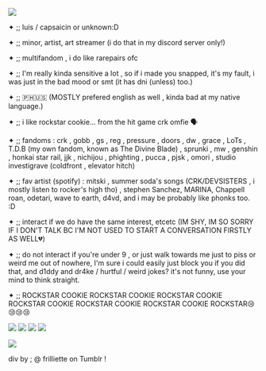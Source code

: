 ![](https://64.media.tumblr.com/5a09bda5dbc00220f7513ed1d6e60bb2/7ede6740bdee8203-8b/s2048x3072/926a67132cf6b98343e1388d4542e5277c6506e9.pnj)

✦ ;; luis / capsaicin or unknown:D

✦ ;; minor, artist, art streamer (i do that in my discord server only!)

✦ ;; multifandom , i do like rarepairs ofc 

✦ ;; I'm really kinda sensitive a lot , so if i made you snapped, it's my fault, i was just in the bad mood or smt (it has dni (unless) too.)

✦ ;; 🇵🇭🇺🇸 (MOSTLY prefered english as well , kinda bad at my native language.)

✦ ;; i like rockstar cookie... from the hit game crk omfie 🗣️

✦ ;; fandoms : crk , gobb , gs , reg , pressure , doors , dw , grace , LoTs , T.D.B (my own fandom, known as The Divine Blade) , sprunki , mw , genshin , honkai star rail, jjk , nichijou , phighting , pucca , pjsk , omori , studio investigrave (coldfront , elevator hitch)

✦ ;; fav artist (spotify) : mitski , summer soda's songs (CRK/DEVSISTERS , i mostly listen to rocker's high tho) , stephen Sanchez, MARINA, Chappell roan, odetari, wave to earth, d4vd, and i may be probably like phonks too. :D

✦ ;; interact if we do have the same interest, etcetc (IM SHY, IM SO SORRY IF I DON'T TALK BC I'M NOT USED TO START A CONVERSATION FIRSTLY AS WELL💔)

✦ ;; do not interact if you're under 9 , or just walk towards me just to piss or weird me out of nowhere, I'm sure i could easily just block you if you did that, and d1ddy and dr4ke / hurtful / weird jokes? it's not funny, use your mind to think straight.

✦ ;; ROCKSTAR COOKIE ROCKSTAR COOKIE ROCKSTAR COOKIE ROCKSTAR COOKIE ROCKSTAR COOKIE ROCKSTAR COOKIE ROCKSTAR😢😢😢😢

![](https://64.media.tumblr.com/5b5f11090dec87ae3d59d1d2a8b86507/791ed3d96d63c2a5-97/s250x400/4754c29da94ab1671b7a205a2e41dccd51e649ef.pnj) ![](https://64.media.tumblr.com/b3b062125f8dccc6b9c4469081879a64/791ed3d96d63c2a5-10/s250x400/e01f71c063bb51577102d548b66e95b3e6327178.gifv) 
![](https://64.media.tumblr.com/7eab85045887b8014487a9c242a8ebf3/791ed3d96d63c2a5-67/s250x400/4c2ce9fc86d19ddaef86533ec70ccec3a190b06a.gifv) ![](https://64.media.tumblr.com/af6968d15b86fd92a831644fa31828df/791ed3d96d63c2a5-2d/s250x400/5701bd9fcfa53c46a6c175918cab2325d317481b.gifv)

![](https://64.media.tumblr.com/95bed4d786cc627bda27db13f7cb2e69/7ede6740bdee8203-1d/s2048x3072/7097bd45c7b6582c998bdf1266800a65297ec49a.pnj)

div by ; @ frilliette on Tumblr !